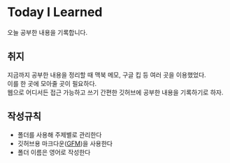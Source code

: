 # Today I Learned
오늘 공부한 내용을 기록합니다.

## 취지
지금까지 공부한 내용을 정리할 때 맥북 메모, 구글 킵 등 여러 곳을 이용했었다.  
이를 한 곳에 모아줄 곳이 필요하다.  
웹으로 어디서든 접근 가능하고 쓰기 간편한 깃허브에 공부한 내용을 기록하기로 하자.

## 작성규칙
- 폴더를 사용해 주제별로 관리한다
- 깃허브용 마크다운([GFM](https://guides.github.com/features/mastering-markdown/#GitHub-flavored-markdown))을 사용한다
- 폴더 이름은 영어로 작성한다
